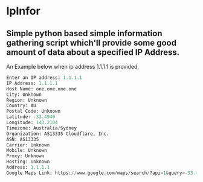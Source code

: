 # IpInfor
## Simple python based simple information gathering script which'll provide some good amount of data about a specified IP Address.


An Example below when ip address 1.1.1.1 is provided,

```python
Enter an IP address: 1.1.1.1
IP Address: 1.1.1.1
Host Name: one.one.one.one
City: Unknown
Region: Unknown
Country: AU
Postal Code: Unknown
Latitude: -33.4940
Longitude: 143.2104
Timezone: Australia/Sydney
Organization: AS13335 Cloudflare, Inc.
ASN: AS13335
Carrier: Unknown
Mobile: Unknown
Proxy: Unknown
Hosting: Unknown
Address: 1.1.1.1
Google Maps Link: https://www.google.com/maps/search/?api=1&query=-33.4940,143.2104

```

